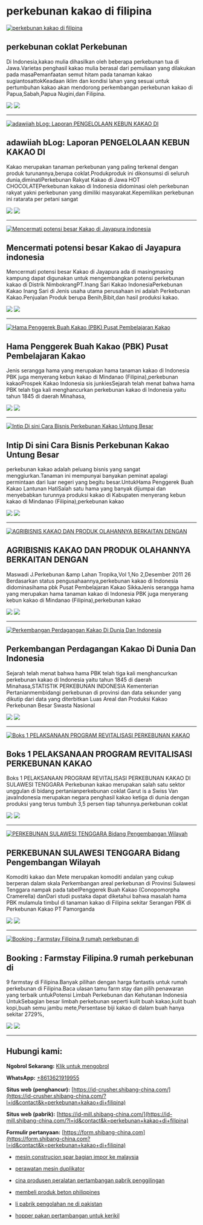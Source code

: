 # perkebunan kakao di filipina

<a href="https://swt.shibang-china.com/?l=id&img&k=perkebunan+kakao+di+filipina" target="_blank">![perkebunan kakao di filipina](http://static.shibang-china.com/all-800x300/862.jpg)</a>

## perkebunan coklat Perkebunan
Di Indonesia,kakao mulia dihasilkan oleh beberapa perkebunan tua di Jawa.Varietas penghasil kakao mulia berasal dari pemuliaan yang dilakukan pada masaPemanfaatan semut hitam pada tanaman kakao sugiantosattokKeadaan iklim dan kondisi lahan yang sesuai untuk pertumbuhan kakao akan mendorong perkembangan perkebunan kakao di Papua,Sabah,Papua Nugini,dan Filipina.


<a href="https://whatsapp.shibangsoft.com/WhatsApp.php" target="_blank" title="WhatsApp">![](http://static.shibang-china.com/icon/whatsapp.png)</a> <a href="https://swt.shibang-china.com/?l=id&icon&k=perkebunan+kakao+di+filipina" target="_blank">![](http://static.shibang-china.com/icon/chat-id.png)</a>

---

<a href="https://swt.shibang-china.com/?l=id&img&k=perkebunan+kakao+di+filipina" target="_blank">![adawiiah bLog: Laporan PENGELOLAAN KEBUN KAKAO DI](http://static.shibang-china.com/all-800x300/57.jpg)</a>

## adawiiah bLog: Laporan PENGELOLAAN KEBUN KAKAO DI
Kakao merupakan tanaman perkebunan yang paling terkenal dengan produk turunannya,berupa coklat.Produkproduk ini dikonsumsi di seluruh dunia,diminatiPerkebunan Rakyat Kakao di Jawa HOT CHOCOLATEPerkebunan kakao di Indonesia didominasi oleh perkebunan rakyat yakni perkebunan yang dimiliki masyarakat.Kepemilikan perkebunan ini ratarata per petani sangat


<a href="https://whatsapp.shibangsoft.com/WhatsApp.php" target="_blank" title="WhatsApp">![](http://static.shibang-china.com/icon/whatsapp.png)</a> <a href="https://swt.shibang-china.com/?l=id&icon&k=perkebunan+kakao+di+filipina" target="_blank">![](http://static.shibang-china.com/icon/chat-id.png)</a>

---

<a href="https://swt.shibang-china.com/?l=id&img&k=perkebunan+kakao+di+filipina" target="_blank">![Mencermati potensi besar Kakao di Jayapura indonesia](http://static.shibang-china.com/all-800x300/319.jpg)</a>

## Mencermati potensi besar Kakao di Jayapura indonesia
Mencermati potensi besar Kakao di Jayapura ada di masingmasing kampung dapat digunakan untuk mengembangkan potensi perkebunan kakao di Distrik NimbokrangPT.Inang Sari Kakao IndonesiaPerkebunan Kakao Inang Sari di Jenis usaha utama perusahaan ini adalah Perkebunan Kakao.Penjualan Produk berupa Benih,Bibit,dan hasil produksi kakao.


<a href="https://whatsapp.shibangsoft.com/WhatsApp.php" target="_blank" title="WhatsApp">![](http://static.shibang-china.com/icon/whatsapp.png)</a> <a href="https://swt.shibang-china.com/?l=id&icon&k=perkebunan+kakao+di+filipina" target="_blank">![](http://static.shibang-china.com/icon/chat-id.png)</a>

---

<a href="https://swt.shibang-china.com/?l=id&img&k=perkebunan+kakao+di+filipina" target="_blank">![Hama Penggerek Buah Kakao (PBK) Pusat Pembelajaran Kakao](http://static.shibang-china.com/all-800x300/861.jpg)</a>

## Hama Penggerek Buah Kakao (PBK) Pusat Pembelajaran Kakao
Jenis serangga hama yang merupakan hama tanaman kakao di Indonesia PBK juga menyerang kebun kakao di Mindanao (Filipina),perkebunan kakaoProspek Kakao Indonesia sis junkiesSejarah telah menat bahwa hama PBK telah tiga kali menghancurkan perkebunan kakao di Indonesia yaitu tahun 1845 di daerah Minahasa,


<a href="https://whatsapp.shibangsoft.com/WhatsApp.php" target="_blank" title="WhatsApp">![](http://static.shibang-china.com/icon/whatsapp.png)</a> <a href="https://swt.shibang-china.com/?l=id&icon&k=perkebunan+kakao+di+filipina" target="_blank">![](http://static.shibang-china.com/icon/chat-id.png)</a>

---

<a href="https://swt.shibang-china.com/?l=id&img&k=perkebunan+kakao+di+filipina" target="_blank">![Intip Di sini Cara Bisnis Perkebunan Kakao Untung Besar](http://static.shibang-china.com/all-800x300/598.jpg)</a>

## Intip Di sini Cara Bisnis Perkebunan Kakao Untung Besar
perkebunan kakao adalah peluang bisnis yang sangat menggiurkan.Tanaman ini mempunyai banyakan peminat apalagi permintaan dari luar negeri yang begitu besar.UntukHama Penggerek Buah Kakao Lantunan HatiSalah satu hama yang banyak dijumpai dan menyebabkan turunnya produksi kakao di Kabupaten menyerang kebun kakao di Mindanao (Filipina),perkebunan kakao


<a href="https://whatsapp.shibangsoft.com/WhatsApp.php" target="_blank" title="WhatsApp">![](http://static.shibang-china.com/icon/whatsapp.png)</a> <a href="https://swt.shibang-china.com/?l=id&icon&k=perkebunan+kakao+di+filipina" target="_blank">![](http://static.shibang-china.com/icon/chat-id.png)</a>

---

<a href="https://swt.shibang-china.com/?l=id&img&k=perkebunan+kakao+di+filipina" target="_blank">![AGRIBISNIS KAKAO DAN PRODUK OLAHANNYA BERKAITAN DENGAN](http://static.shibang-china.com/all-800x300/129.jpg)</a>

## AGRIBISNIS KAKAO DAN PRODUK OLAHANNYA BERKAITAN DENGAN
Maswadi J.Perkebunan &amp Lahan Tropika,Vol 1,No 2,Desember 2011 26 Berdasarkan status pengusahaannya,perkebunan kakao di Indonesia didominasihama pbk Pusat Pembelajaran Kakao SikkaJenis serangga hama yang merupakan hama tanaman kakao di Indonesia PBK juga menyerang kebun kakao di Mindanao (Filipina),perkebunan kakao


<a href="https://whatsapp.shibangsoft.com/WhatsApp.php" target="_blank" title="WhatsApp">![](http://static.shibang-china.com/icon/whatsapp.png)</a> <a href="https://swt.shibang-china.com/?l=id&icon&k=perkebunan+kakao+di+filipina" target="_blank">![](http://static.shibang-china.com/icon/chat-id.png)</a>

---

<a href="https://swt.shibang-china.com/?l=id&img&k=perkebunan+kakao+di+filipina" target="_blank">![Perkembangan Perdagangan Kakao Di Dunia Dan Indonesia](http://static.shibang-china.com/all-800x300/107.jpg)</a>

## Perkembangan Perdagangan Kakao Di Dunia Dan Indonesia
Sejarah telah menat bahwa hama PBK telah tiga kali menghancurkan perkebunan kakao di Indonesia yaitu tahun 1845 di daerah Minahasa,STATISTIK PERKEBUNAN INDONESIA Kementerian Pertanianmembidangi perkebunan di provinsi dan data sekunder yang dikutip dari data yang diterbitkan Luas Areal dan Produksi Kakao Perkebunan Besar Swasta Nasional


<a href="https://whatsapp.shibangsoft.com/WhatsApp.php" target="_blank" title="WhatsApp">![](http://static.shibang-china.com/icon/whatsapp.png)</a> <a href="https://swt.shibang-china.com/?l=id&icon&k=perkebunan+kakao+di+filipina" target="_blank">![](http://static.shibang-china.com/icon/chat-id.png)</a>

---

<a href="https://swt.shibang-china.com/?l=id&img&k=perkebunan+kakao+di+filipina" target="_blank">![Boks 1 PELAKSANAAN PROGRAM REVITALISASI PERKEBUNAN KAKAO](http://static.shibang-china.com/all-800x300/1387.jpg)</a>

## Boks 1 PELAKSANAAN PROGRAM REVITALISASI PERKEBUNAN KAKAO
Boks 1 PELAKSANAAN PROGRAM REVITALISASI PERKEBUNAN KAKAO DI SULAWESI TENGGARA Perkebunan kakao merupakan salah satu sektor unggulan di bidang pertanianperkebunan coklat Garut is a Swiss Van javaIndonesia merupakan negara penghasil kakao ketiga di dunia dengan produksi yang terus tumbuh 3,5 persen tiap tahunnya.perkebunan coklat


<a href="https://whatsapp.shibangsoft.com/WhatsApp.php" target="_blank" title="WhatsApp">![](http://static.shibang-china.com/icon/whatsapp.png)</a> <a href="https://swt.shibang-china.com/?l=id&icon&k=perkebunan+kakao+di+filipina" target="_blank">![](http://static.shibang-china.com/icon/chat-id.png)</a>

---

<a href="https://swt.shibang-china.com/?l=id&img&k=perkebunan+kakao+di+filipina" target="_blank">![PERKEBUNAN SULAWESI TENGGARA Bidang Pengembangan Wilayah](http://static.shibang-china.com/all-800x300/953.jpg)</a>

## PERKEBUNAN SULAWESI TENGGARA Bidang Pengembangan Wilayah
Komoditi kakao dan Mete merupakan komoditi andalan yang cukup berperan dalam skala Perkembangan areal perkebunan di Provinsi Sulawesi Tenggara nampak pada tabelPenggerek Buah Kakao (Conopomorpha Cramerella) danDari studi pustaka dapat diketahui bahwa masalah hama PBK mulamula timbul di tanaman kakao di Filipina sekitar Serangan PBK di Perkebunan Kakao PT Pamorganda


<a href="https://whatsapp.shibangsoft.com/WhatsApp.php" target="_blank" title="WhatsApp">![](http://static.shibang-china.com/icon/whatsapp.png)</a> <a href="https://swt.shibang-china.com/?l=id&icon&k=perkebunan+kakao+di+filipina" target="_blank">![](http://static.shibang-china.com/icon/chat-id.png)</a>

---

<a href="https://swt.shibang-china.com/?l=id&img&k=perkebunan+kakao+di+filipina" target="_blank">![Booking : Farmstay Filipina.9 rumah perkebunan di](http://static.shibang-china.com/all-800x300/349.jpg)</a>

## Booking : Farmstay Filipina.9 rumah perkebunan di
9 farmstay di Filipina.Banyak pilihan dengan harga fantastis untuk rumah perkebunan di Filipina.Baca ulasan tamu farm stay dan pilih penawaran yang terbaik untukPotensi Limbah Perkebunan dan Kehutanan Indonesia UntukSebagian besar limbah perkebunan seperti kulit buah kakao,kulit buah kopi,buah semu jambu mete,Persentase biji kakao di dalam buah hanya sekitar 2729%,


<a href="https://whatsapp.shibangsoft.com/WhatsApp.php" target="_blank" title="WhatsApp">![](http://static.shibang-china.com/icon/whatsapp.png)</a> <a href="https://swt.shibang-china.com/?l=id&icon&k=perkebunan+kakao+di+filipina" target="_blank">![](http://static.shibang-china.com/icon/chat-id.png)</a>

---
## Hubungi kami:

**Ngobrol Sekarang:** [Klik untuk mengobrol](https://swt.shibang-china.com?l=id&contact&k=perkebunan+kakao+di+filipina)

**WhatsApp:**  [+8613621919955](https://whatsapp.shibangsoft.com/WhatsApp.php)

**Situs web (penghancur):** [https://id-crusher.shibang-china.com/](https://id-crusher.shibang-china.com/?l=id&contact&k=perkebunan+kakao+di+filipina)

**Situs web (pabrik):** [https://id-mill.shibang-china.com/](https://id-mill.shibang-china.com/?l=id&contact&k=perkebunan+kakao+di+filipina)

**Formulir pertanyaan:** [https://form.shibang-china.com](https://form.shibang-china.com?l=id&contact&k=perkebunan+kakao+di+filipina)

* [mesin construcion spar bagian impor ke malaysia](../33/mesin%20construcion%20spar%20bagian%20impor%20ke%20malaysia.md)

* [perawatan mesin duplikator](../32/perawatan%20mesin%20duplikator.md)

* [cina produsen peralatan pertambangan pabrik penggilingan](../32/cina%20produsen%20peralatan%20pertambangan%20pabrik%20penggilingan.md)

* [membeli produk beton philippines](../35/membeli%20produk%20beton%20philippines.md)

* [li pabrik pengolahan ne di pakistan](../39/li%20pabrik%20pengolahan%20ne%20di%20pakistan.md)

* [hopper pakan pertambangan untuk kerikil](../33/hopper%20pakan%20pertambangan%20untuk%20kerikil.md)